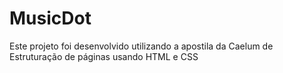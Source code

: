 # MusicDot
Este projeto foi desenvolvido utilizando a apostila da Caelum de Estruturação de páginas usando HTML e CSS
